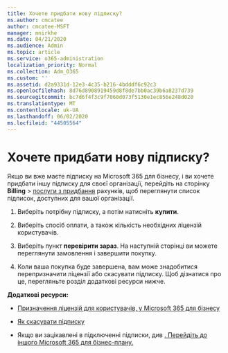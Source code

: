 ```yaml
---
title: Хочете придбати нову підписку?
ms.author: cmcatee
author: cmcatee-MSFT
manager: mnirkhe
ms.date: 04/21/2020
ms.audience: Admin
ms.topic: article
ms.service: o365-administration
localization_priority: Normal
ms.collection: Adm_O365
ms.custom: ''
ms.assetid: d2a9331d-12e3-4c35-b216-4bdddf6c92c3
ms.openlocfilehash: 8d76d8908919459d8f8de7bb0ac39b6a8237d739
ms.sourcegitcommit: bc7d6f4f3c9f7060d073f5130e1ec856e248d020
ms.translationtype: MT
ms.contentlocale: uk-UA
ms.lasthandoff: 06/02/2020
ms.locfileid: "44505564"
---
```

# <a name="looking-to-buy-a-new-subscription"></a>Хочете придбати нову підписку?

Якщо ви вже маєте підписку на Microsoft 365 для бізнесу, і ви хочете придбати іншу підписку для своєї організації, перейдіть на сторінку **Billing** \> [послуги з придбання](https://go.microsoft.com/fwlink/p/?linkid=868433) рахунків, щоб переглянути список підписок, доступних для вашої організації.
 
1. Виберіть потрібну підписку, а потім натисніть **купити**.

2. Виберіть спосіб оплати, а також кількість необхідних ліцензій користувачів.

3. Виберіть пункт **перевірити зараз**. На наступній сторінці ви можете переглянути замовлення і завершити покупку.

4. Коли ваша покупка буде завершена, вам може знадобитися перепризначити ліцензії або скасувати підписку. Щоб дізнатися про це, перегляньте розділ додаткові ресурси нижче.

 **Додаткові ресурси:**
  
- [Призначення ліцензій для користувачів, у Microsoft 365 для бізнесу](https://docs.microsoft.com/microsoft-365/admin/add-users/add-users)
    
- [Як скасувати підписку](https://docs.microsoft.com/microsoft-365/commerce/subscriptions/cancel-your-subscription)
    
- Якщо ви зацікавлені в підключенні підписки, див [. Перейдіть до іншого Microsoft 365 для бізнес-плану.](https://docs.microsoft.com/microsoft-365/commerce/subscriptions/switch-to-a-different-plan)